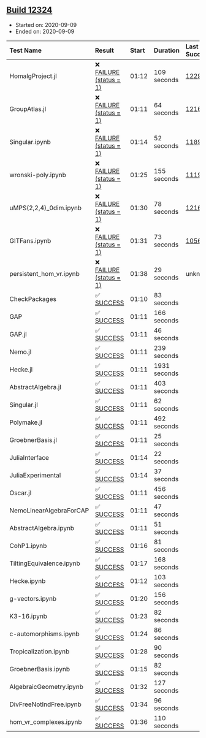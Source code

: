 ## [Build 12324](https://oscarci.mathematik.uni-kl.de/job/oscar/12324/)

* Started on: 2020-09-09
* Ended on: 2020-09-09

| Test Name    | Result | Start | Duration | Last Success | First Failure |
|:-------------|:-------|:------|:---------|:-------------|:--------------|
| HomalgProject.jl | ❌ [FAILURE (status = 1)](https://oscarci.mathematik.uni-kl.de/job/oscar/12324/artifact/logs/build-12324/HomalgProject.jl.log) | 01:12 | 109 seconds | [12292](https://oscarci.mathematik.uni-kl.de/job/oscar/12292/) | [12293](https://oscarci.mathematik.uni-kl.de/job/oscar/12293/) |
| GroupAtlas.jl | ❌ [FAILURE (status = 1)](https://oscarci.mathematik.uni-kl.de/job/oscar/12324/artifact/logs/build-12324/GroupAtlas.jl.log) | 01:11 | 64 seconds | [12167](https://oscarci.mathematik.uni-kl.de/job/oscar/12167/) | [12168](https://oscarci.mathematik.uni-kl.de/job/oscar/12168/) |
| Singular.ipynb | ❌ [FAILURE (status = 1)](https://oscarci.mathematik.uni-kl.de/job/oscar/12324/artifact/logs/build-12324/Singular.ipynb.log) | 01:14 | 52 seconds | [11893](https://oscarci.mathematik.uni-kl.de/job/oscar/11893/) | [11894](https://oscarci.mathematik.uni-kl.de/job/oscar/11894/) |
| wronski-poly.ipynb | ❌ [FAILURE (status = 1)](https://oscarci.mathematik.uni-kl.de/job/oscar/12324/artifact/logs/build-12324/wronski-poly.ipynb.log) | 01:25 | 155 seconds | [11192](https://oscarci.mathematik.uni-kl.de/job/oscar/11192/) | [11193](https://oscarci.mathematik.uni-kl.de/job/oscar/11193/) |
| uMPS(2,2,4)_0dim.ipynb | ❌ [FAILURE (status = 1)](https://oscarci.mathematik.uni-kl.de/job/oscar/12324/artifact/logs/build-12324/uMPS-2-2-4-_0dim.ipynb.log) | 01:30 | 78 seconds | [12167](https://oscarci.mathematik.uni-kl.de/job/oscar/12167/) | [12168](https://oscarci.mathematik.uni-kl.de/job/oscar/12168/) |
| GITFans.ipynb | ❌ [FAILURE (status = 1)](https://oscarci.mathematik.uni-kl.de/job/oscar/12324/artifact/logs/build-12324/GITFans.ipynb.log) | 01:31 | 73 seconds | [10566](https://oscarci.mathematik.uni-kl.de/job/oscar/10566/) | [10567](https://oscarci.mathematik.uni-kl.de/job/oscar/10567/) |
| persistent_hom_vr.ipynb | ❌ [FAILURE (status = 1)](https://oscarci.mathematik.uni-kl.de/job/oscar/12324/artifact/logs/build-12324/persistent_hom_vr.ipynb.log) | 01:38 | 29 seconds | unknown | unknown |
| CheckPackages | ✅ [SUCCESS](https://oscarci.mathematik.uni-kl.de/job/oscar/12324/artifact/logs/build-12324/CheckPackages.log) | 01:10 | 83 seconds |  |  |
| GAP | ✅ [SUCCESS](https://oscarci.mathematik.uni-kl.de/job/oscar/12324/artifact/logs/build-12324/GAP.log) | 01:11 | 166 seconds |  |  |
| GAP.jl | ✅ [SUCCESS](https://oscarci.mathematik.uni-kl.de/job/oscar/12324/artifact/logs/build-12324/GAP.jl.log) | 01:11 | 46 seconds |  |  |
| Nemo.jl | ✅ [SUCCESS](https://oscarci.mathematik.uni-kl.de/job/oscar/12324/artifact/logs/build-12324/Nemo.jl.log) | 01:11 | 239 seconds |  |  |
| Hecke.jl | ✅ [SUCCESS](https://oscarci.mathematik.uni-kl.de/job/oscar/12324/artifact/logs/build-12324/Hecke.jl.log) | 01:11 | 1931 seconds |  |  |
| AbstractAlgebra.jl | ✅ [SUCCESS](https://oscarci.mathematik.uni-kl.de/job/oscar/12324/artifact/logs/build-12324/AbstractAlgebra.jl.log) | 01:11 | 403 seconds |  |  |
| Singular.jl | ✅ [SUCCESS](https://oscarci.mathematik.uni-kl.de/job/oscar/12324/artifact/logs/build-12324/Singular.jl.log) | 01:11 | 62 seconds |  |  |
| Polymake.jl | ✅ [SUCCESS](https://oscarci.mathematik.uni-kl.de/job/oscar/12324/artifact/logs/build-12324/Polymake.jl.log) | 01:11 | 492 seconds |  |  |
| GroebnerBasis.jl | ✅ [SUCCESS](https://oscarci.mathematik.uni-kl.de/job/oscar/12324/artifact/logs/build-12324/GroebnerBasis.jl.log) | 01:11 | 25 seconds |  |  |
| JuliaInterface | ✅ [SUCCESS](https://oscarci.mathematik.uni-kl.de/job/oscar/12324/artifact/logs/build-12324/JuliaInterface.log) | 01:14 | 22 seconds |  |  |
| JuliaExperimental | ✅ [SUCCESS](https://oscarci.mathematik.uni-kl.de/job/oscar/12324/artifact/logs/build-12324/JuliaExperimental.log) | 01:14 | 37 seconds |  |  |
| Oscar.jl | ✅ [SUCCESS](https://oscarci.mathematik.uni-kl.de/job/oscar/12324/artifact/logs/build-12324/Oscar.jl.log) | 01:11 | 456 seconds |  |  |
| NemoLinearAlgebraForCAP | ✅ [SUCCESS](https://oscarci.mathematik.uni-kl.de/job/oscar/12324/artifact/logs/build-12324/NemoLinearAlgebraForCAP.log) | 01:11 | 47 seconds |  |  |
| AbstractAlgebra.ipynb | ✅ [SUCCESS](https://oscarci.mathematik.uni-kl.de/job/oscar/12324/artifact/logs/build-12324/AbstractAlgebra.ipynb.log) | 01:11 | 51 seconds |  |  |
| CohP1.ipynb | ✅ [SUCCESS](https://oscarci.mathematik.uni-kl.de/job/oscar/12324/artifact/logs/build-12324/CohP1.ipynb.log) | 01:16 | 81 seconds |  |  |
| TiltingEquivalence.ipynb | ✅ [SUCCESS](https://oscarci.mathematik.uni-kl.de/job/oscar/12324/artifact/logs/build-12324/TiltingEquivalence.ipynb.log) | 01:17 | 168 seconds |  |  |
| Hecke.ipynb | ✅ [SUCCESS](https://oscarci.mathematik.uni-kl.de/job/oscar/12324/artifact/logs/build-12324/Hecke.ipynb.log) | 01:12 | 103 seconds |  |  |
| g-vectors.ipynb | ✅ [SUCCESS](https://oscarci.mathematik.uni-kl.de/job/oscar/12324/artifact/logs/build-12324/g-vectors.ipynb.log) | 01:20 | 156 seconds |  |  |
| K3-16.ipynb | ✅ [SUCCESS](https://oscarci.mathematik.uni-kl.de/job/oscar/12324/artifact/logs/build-12324/K3-16.ipynb.log) | 01:23 | 82 seconds |  |  |
| c-automorphisms.ipynb | ✅ [SUCCESS](https://oscarci.mathematik.uni-kl.de/job/oscar/12324/artifact/logs/build-12324/c-automorphisms.ipynb.log) | 01:24 | 86 seconds |  |  |
| Tropicalization.ipynb | ✅ [SUCCESS](https://oscarci.mathematik.uni-kl.de/job/oscar/12324/artifact/logs/build-12324/Tropicalization.ipynb.log) | 01:28 | 90 seconds |  |  |
| GroebnerBasis.ipynb | ✅ [SUCCESS](https://oscarci.mathematik.uni-kl.de/job/oscar/12324/artifact/logs/build-12324/GroebnerBasis.ipynb.log) | 01:15 | 82 seconds |  |  |
| AlgebraicGeometry.ipynb | ✅ [SUCCESS](https://oscarci.mathematik.uni-kl.de/job/oscar/12324/artifact/logs/build-12324/AlgebraicGeometry.ipynb.log) | 01:32 | 127 seconds |  |  |
| DivFreeNotIndFree.ipynb | ✅ [SUCCESS](https://oscarci.mathematik.uni-kl.de/job/oscar/12324/artifact/logs/build-12324/DivFreeNotIndFree.ipynb.log) | 01:34 | 96 seconds |  |  |
| hom_vr_complexes.ipynb | ✅ [SUCCESS](https://oscarci.mathematik.uni-kl.de/job/oscar/12324/artifact/logs/build-12324/hom_vr_complexes.ipynb.log) | 01:36 | 110 seconds |  |  |
